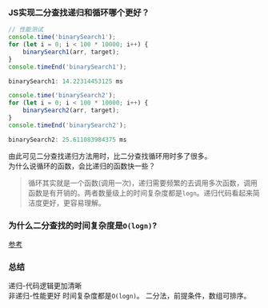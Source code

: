 <!--
 * @Descripttion: 
 * @Author: GXing
 * @Date: 2023-02-18 14:41:18
-->
### JS实现二分查找递归和循环哪个更好？  

```javascript
// 性能测试  
console.time('binarySearch1');
for (let i = 0; i < 100 * 10000; i++) {
    binarySearch1(arr, target);
}
console.timeEnd('binarySearch1');

binarySearch1: 14.22314453125 ms

console.time('binarySearch2');
for (let i = 0; i < 100 * 10000; i++) {
    binarySearch2(arr, target);
}
console.timeEnd('binarySearch2');

binarySearch2: 25.611083984375 ms
```  
由此可见二分查找递归方法用时，比二分查找循环用时多了很多。  
为什么说循环的函数，会比递归的函数快一些？  
> 循环其实就是一个函数(调用一次)，递归需要频繁的去调用多次函数，调用函数是有开销的。两者数量级上的时间复杂度都是`logn`。递归代码看起来简洁度更好，更容易理解。  

### 为什么二分查找的时间复杂度是`O(logn)`?  
[参考](https://blog.csdn.net/nyyngh/article/details/128932502)  
### 总结  
递归-代码逻辑更加清晰  
非递归-性能更好 
时间复杂度都是`O(logn)`。
二分法，前提条件，数组可排序。

